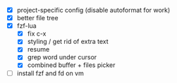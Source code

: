 - [X] project-specific config (disable autoformat for work)
- [X] better file tree
- [X] fzf-lua
  - [X] fix c-x
  - [X] styling / get rid of extra text
  - [X] resume
  - [X] grep word under cursor
  - [X] combined buffer + files picker
- [ ] install fzf and fd on vm
